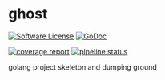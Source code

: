 # ghost
[![Software License](https://img.shields.io/badge/License-MIT-orange.svg?style=flat-square)](https://github.com/gesquive/ghost/blob/master/LICENSE)
[![GoDoc](https://img.shields.io/badge/godoc-reference-blue.svg?style=flat-square)](https://godoc.org/github.com/gesquive/ghost)


[![coverage report](https://gitlab.com/gesquive/ghost/badges/master/coverage.svg)](https://gitlab.com/gesquive/ghost/commits/master)
[![pipeline status](https://gitlab.com/gesquive/ghost/badges/master/pipeline.svg)](https://gitlab.com/gesquive/ghost/pipelines)

golang project skeleton and dumping ground
